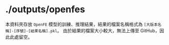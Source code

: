 # ./outputs/openfes

本資料夾存放 `OpenFE` 模型的訓練、推理結果，結果的檔案名稱格式為 `[大版本名稱]-[序號]-[結果名稱].pkl`。
由於結果的檔案大小較大，無法上傳至 GitHub，因此此處留空。
